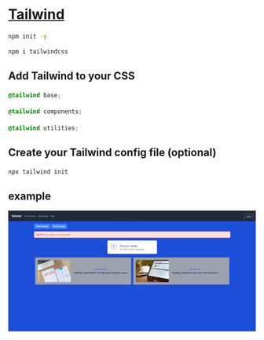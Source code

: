 # [Tailwind](https://tailwindcss.com)

```bash
npm init -y
```
```bash
npm i tailwindcss
```
## Add Tailwind to your CSS
```css
@tailwind base;

@tailwind components;

@tailwind utilities;
```
## Create your Tailwind config file (optional)
```bash
npx tailwind init
```

## example
![demo](./dist/img/demo.PNG)